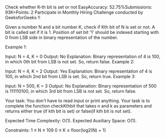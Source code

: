 Check whether K-th bit is set or not
EasyAccuracy: 52.75%Submissions: 93K+Points: 2
Participate in Monthly Hiring Challenge conducted by GeeksforGeeks !!  

Given a number N and a bit number K, check if Kth bit of N is set or not. A bit is called set if it is 1. Position of set bit '1' should be indexed starting with 0 from LSB side in binary representation of the number.

Example 1:

Input: N = 4, K = 0
Output: No
Explanation: Binary representation of 4 is 100, 
in which 0th bit from LSB is not set. 
So, return false.
Example 2:

Input: N = 4, K = 2
Output: Yes
Explanation: Binary representation of 4 is 100, 
in which 2nd bit from LSB is set. 
So, return true.
Example 3:

Input: N = 500, K = 3
Output: No
Explanation: Binary representation of 500 is 
111110100, in which 3rd bit from LSB is not set. 
So, return false.

Your task:
You don't have to read input or print anything. Your task is to complete the function checkKthbit that takes n and k as parameters and returns either true (if kth bit is set) or false(if kth bit is not set).

Expected Time Complexity: O(1).
Expected Auxiliary Space: O(1).

Constraints:
1 ≤ N ≤ 109
0 ≤ K ≤ floor(log2(N) + 1)
